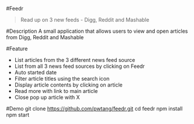 #Feedr

> Read up on 3 new feeds - Digg, Reddit and Mashable

#Description
A small application that allows users to view and open articles from Digg, Reddit and Mashable

#Feature

* List articles from the 3 different news feed source
* List from all 3 news feed sources by clicking on Feedr
* Auto started date
* Filter article titles using the search icon
* Display article contents by clicking on article
* Read more with link to main article
* Close pop up article with X

#Demo
git clone https://github.com/pwtang/feedr.git
cd feedr
npm install
npm start
